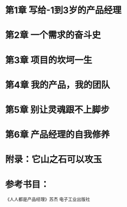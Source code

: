 





# 第1章 写给-1到3岁的产品经理




# 第2章 一个需求的奋斗史




# 第3章 项目的坎坷一生




# 第4章 我的产品，我的团队





# 第5章 别让灵魂跟不上脚步





# 第6章 产品经理的自我修养




# 附录：它山之石可以攻玉


































































# 参考书目：
《人人都是产品经理》苏杰 电子工业出版社
